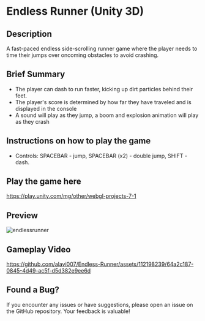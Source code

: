 # Endless Runner (Unity 3D)

## Description

A fast-paced endless side-scrolling runner game where the player needs to time their jumps over oncoming obstacles to avoid crashing.  

## Brief Summary

- The player can dash to run faster, kicking up dirt particles behind their feet. 
- The player's score is determined by how far they have traveled and is displayed in the console
- A sound will play as they jump, a boom and explosion animation will play as they crash

## Instructions on how to play the game

- Controls: SPACEBAR - jump, SPACEBAR (x2) - double jump, SHIFT - dash. 

## Play the game here

https://play.unity.com/mg/other/webgl-projects-7-1

## Preview

![endlessrunner](https://github.com/alavi007/Endless-Runner/assets/112198239/cae525b9-787f-44c5-be9d-b04e5854f1fe)

## Gameplay Video

https://github.com/alavi007/Endless-Runner/assets/112198239/64a2c187-0845-4d49-ac5f-d5d382e9ee6d

## Found a Bug?

If you encounter any issues or have suggestions, please open an issue on the GitHub repository. Your feedback is valuable!

